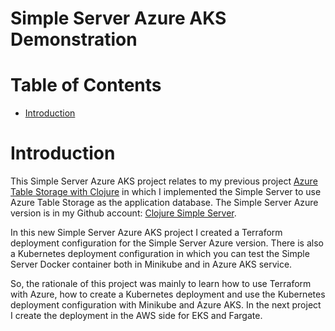 # Simple Server Azure AKS Demonstration  <!-- omit in toc -->


# Table of Contents  <!-- omit in toc -->
- [Introduction](#introduction)

# Introduction

This Simple Server Azure AKS project relates to my previous project [Azure Table Storage with Clojure](https://medium.com/@kari.marttila/azure-table-storage-with-clojure-12055e02985c) in which I implemented the Simple Server to use Azure Table Storage as the application database. The Simple Server Azure version is in my Github account: [Clojure Simple Server](https://github.com/karimarttila/clojure/tree/master/clj-ring-cljs-reagent-demo/simple-server).

In this new Simple Server Azure AKS project I created a Terraform deployment configuration for the Simple Server Azure version. There is also a Kubernetes deployment configuration in which you can test the Simple Server Docker container both in Minikube and in Azure AKS service.
 
So, the rationale of this project was mainly to learn how to use Terraform with Azure, how to create a Kubernetes deployment and use the Kubernetes deployment configuration with Minikube and Azure AKS. In the next project I create the deployment in the AWS side for EKS and Fargate.

 


